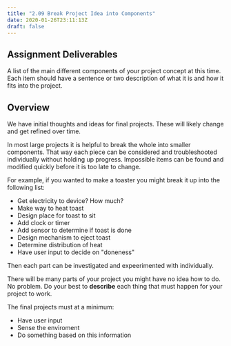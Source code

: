```yaml
---
title: "2.09 Break Project Idea into Components"
date: 2020-01-26T23:11:13Z
draft: false
---
```


## Assignment Deliverables

A list of the main different components of your project concept at this time. Each item should have a sentence or two description of what it is and how it fits into the project.

## Overview

We have initial thoughts and ideas for final projects. These will likely change and get refined over time.

In most large projects it is helpful to break the whole into smaller components. That way each piece can be considered and troubleshooted individually without holding up progress. Impossible items can be found and modified quickly before it is too late to change.

For example, if you wanted to make a toaster you might break it up into the following list:

- Get electricity to device? How much?
- Make way to heat toast
- Design place for toast to sit
- Add clock or timer
- Add sensor to determine if toast is done
- Design mechanism to eject toast
- Determine distribution of heat
- Have user input to decide on "doneness"

Then each part can be investigated and expeerimented with individually.

There will be many parts of your project you might have no idea how to do. No problem. Do your best to **describe** each thing that must happen for your project to work.

The final projects must at a minimum:

- Have user input
- Sense the enviroment
- Do something based on this information
